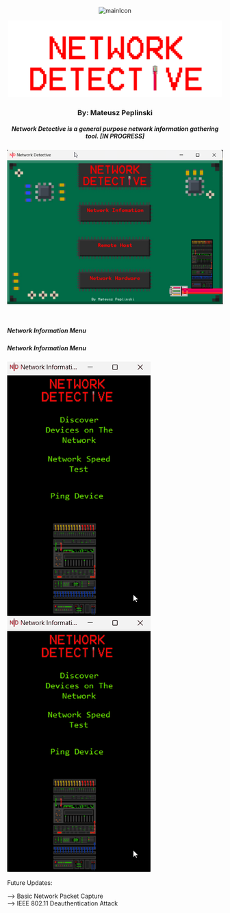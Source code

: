 

<p align="center">
  <img width="75" src="resources/Network-Detective-icon.ico" alt="mainIcon">
</p>

<p align="center"><img width="500" src="resources/mainMenu/mainMenuTitle.png" alt="mainTitle"> 

<h3 align="center">By: Mateusz Peplinski</h3>


<h5 align="center"> Network Detective is a general purpose network information gathering tool. [IN PROGRESS]</h5>
<p align="center">
  <img src="READMEimg/Capture.PNG" alt="mainMenu">
 </p>
</br>
<p align="left">
  <h5>Network Information Menu</h5>    <h5>Network Information Menu</h5>
  <img src="READMEimg/NetworkInformation.gif" alt="NetInfo"> <img src="READMEimg/NetworkInformation.gif" alt="NetInfo">
  
Future Updates:

--> Basic Network Packet Capture  
--> IEEE 802.11 Deauthentication Attack
